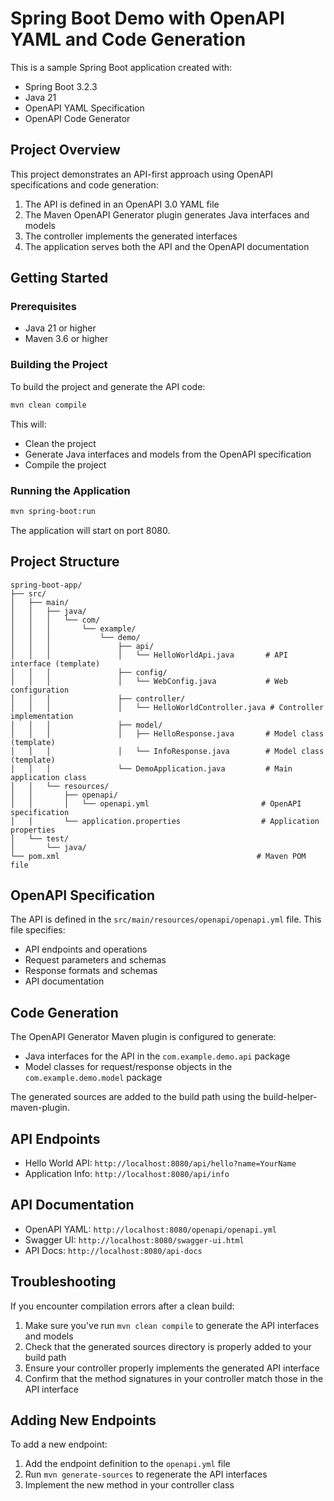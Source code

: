 # Spring Boot Demo with OpenAPI YAML and Code Generation

This is a sample Spring Boot application created with:
- Spring Boot 3.2.3
- Java 21
- OpenAPI YAML Specification
- OpenAPI Code Generator

## Project Overview

This project demonstrates an API-first approach using OpenAPI specifications and code generation:

1. The API is defined in an OpenAPI 3.0 YAML file
2. The Maven OpenAPI Generator plugin generates Java interfaces and models
3. The controller implements the generated interfaces
4. The application serves both the API and the OpenAPI documentation

## Getting Started

### Prerequisites
- Java 21 or higher
- Maven 3.6 or higher

### Building the Project

To build the project and generate the API code:

```bash
mvn clean compile
```

This will:
- Clean the project
- Generate Java interfaces and models from the OpenAPI specification
- Compile the project

### Running the Application

```bash
mvn spring-boot:run
```

The application will start on port 8080.

## Project Structure

```
spring-boot-app/
├── src/
│   ├── main/
│   │   ├── java/
│   │   │   └── com/
│   │   │       └── example/
│   │   │           └── demo/
│   │   │               ├── api/
│   │   │               │   └── HelloWorldApi.java       # API interface (template)
│   │   │               ├── config/
│   │   │               │   └── WebConfig.java           # Web configuration
│   │   │               ├── controller/
│   │   │               │   └── HelloWorldController.java # Controller implementation
│   │   │               ├── model/
│   │   │               │   ├── HelloResponse.java       # Model class (template)
│   │   │               │   └── InfoResponse.java        # Model class (template)
│   │   │               └── DemoApplication.java         # Main application class
│   │   └── resources/
│   │       ├── openapi/
│   │       │   └── openapi.yml                         # OpenAPI specification
│   │       └── application.properties                  # Application properties
│   └── test/
│       └── java/
└── pom.xml                                            # Maven POM file
```

## OpenAPI Specification

The API is defined in the `src/main/resources/openapi/openapi.yml` file. This file specifies:
- API endpoints and operations
- Request parameters and schemas
- Response formats and schemas
- API documentation

## Code Generation

The OpenAPI Generator Maven plugin is configured to generate:
- Java interfaces for the API in the `com.example.demo.api` package
- Model classes for request/response objects in the `com.example.demo.model` package

The generated sources are added to the build path using the build-helper-maven-plugin.

## API Endpoints

- Hello World API: `http://localhost:8080/api/hello?name=YourName`
- Application Info: `http://localhost:8080/api/info`

## API Documentation

- OpenAPI YAML: `http://localhost:8080/openapi/openapi.yml`
- Swagger UI: `http://localhost:8080/swagger-ui.html`
- API Docs: `http://localhost:8080/api-docs`

## Troubleshooting

If you encounter compilation errors after a clean build:

1. Make sure you've run `mvn clean compile` to generate the API interfaces and models
2. Check that the generated sources directory is properly added to your build path
3. Ensure your controller properly implements the generated API interface
4. Confirm that the method signatures in your controller match those in the API interface

## Adding New Endpoints

To add a new endpoint:

1. Add the endpoint definition to the `openapi.yml` file
2. Run `mvn generate-sources` to regenerate the API interfaces
3. Implement the new method in your controller class
